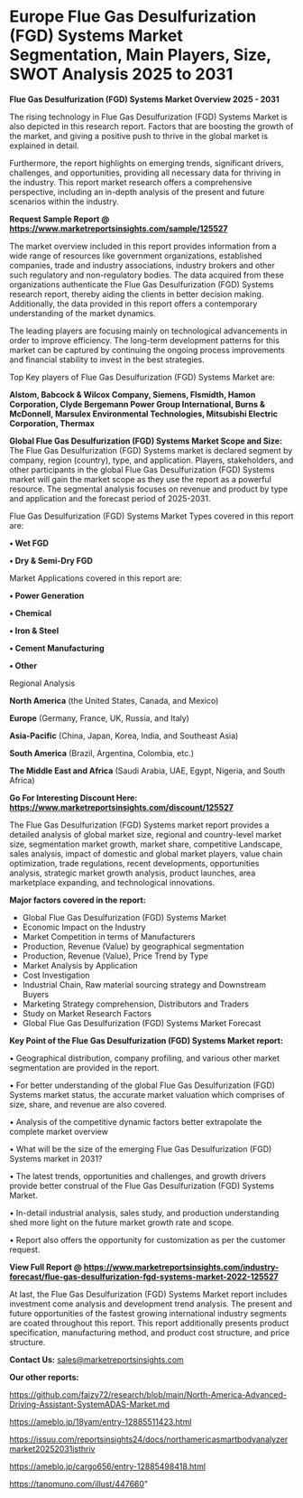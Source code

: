 # Europe Flue Gas Desulfurization (FGD) Systems Market Segmentation, Main Players, Size, SWOT Analysis 2025 to 2031

<Strong> Flue Gas Desulfurization (FGD) Systems Market Overview 2025 - 2031</strong>

The rising technology in Flue Gas Desulfurization (FGD) Systems Market is also depicted in this research report. Factors that are boosting the growth of the market, and giving a positive push to thrive in the global market is explained in detail.

Furthermore, the report highlights on emerging trends, significant drivers, challenges, and opportunities, providing all necessary data for thriving in the industry. This report market research offers a comprehensive perspective, including an in-depth analysis of the present and future scenarios within the industry.

<strong>Request Sample Report @ <a href=https://www.marketreportsinsights.com/sample/125527>https://www.marketreportsinsights.com/sample/125527</a></strong>

The market overview included in this report provides information from a wide range of resources like government organizations, established companies, trade and industry associations, industry brokers and other such regulatory and non-regulatory bodies. The data acquired from these organizations authenticate the Flue Gas Desulfurization (FGD) Systems research report, thereby aiding the clients in better decision making. Additionally, the data provided in this report offers a contemporary understanding of the market dynamics.

The leading players are focusing mainly on technological advancements in order to improve efficiency. The long-term development patterns for this market can be captured by continuing the ongoing process improvements and financial stability to invest in the best strategies.

Top Key players of Flue Gas Desulfurization (FGD) Systems Market are:

<strong>Alstom, Babcock & Wilcox Company, Siemens, Flsmidth, Hamon Corporation, Clyde Bergemann Power Group International, Burns & McDonnell, Marsulex Environmental Technologies, Mitsubishi Electric Corporation, Thermax</strong>

<strong><b>Global Flue Gas Desulfurization (FGD) Systems Market Scope and Size:</b></strong>
The Flue Gas Desulfurization (FGD) Systems market is declared segment by company, region (country), type, and application. Players, stakeholders, and other participants in the global Flue Gas Desulfurization (FGD) Systems market will gain the market scope as they use the report as a powerful resource. The segmental analysis focuses on revenue and product by type and application and the forecast period of 2025-2031.

Flue Gas Desulfurization (FGD) Systems Market Types covered in this report are:

<strong>• Wet FGD

• Dry & Semi-Dry FGD</strong>

Market Applications covered in this report are:

<strong>• Power Generation

• Chemical

• Iron & Steel

• Cement Manufacturing

• Other</strong> 

Regional Analysis

<strong>North America</strong> (the United States, Canada, and Mexico)

<strong>Europe</strong> (Germany, France, UK, Russia, and Italy)

<strong>Asia-Pacific</strong> (China, Japan, Korea, India, and Southeast Asia)

<strong>South America</strong> (Brazil, Argentina, Colombia, etc.)

<strong>The Middle East and Africa</strong> (Saudi Arabia, UAE, Egypt, Nigeria, and South Africa)

<strong>Go For Interesting Discount Here: <a href=https://www.marketreportsinsights.com/discount/125527>https://www.marketreportsinsights.com/discount/125527</a></strong>

The Flue Gas Desulfurization (FGD) Systems market report provides a detailed analysis of global market size, regional and country-level market size, segmentation market growth, market share, competitive Landscape, sales analysis, impact of domestic and global market players, value chain optimization, trade regulations, recent developments, opportunities analysis, strategic market growth analysis, product launches, area marketplace expanding, and technological innovations.

<strong><b>Major factors covered in the report:</b></strong>
<ul>
  <li>Global Flue Gas Desulfurization (FGD) Systems Market </li>
  <li>Economic Impact on the Industry</li>
  <li>Market Competition in terms of Manufacturers</li>
  <li>Production, Revenue (Value) by geographical segmentation</li>
  <li>Production, Revenue (Value), Price Trend by Type</li>
  <li>Market Analysis by Application</li>
  <li>Cost Investigation</li>
  <li>Industrial Chain, Raw material sourcing strategy and Downstream Buyers</li>
  <li>Marketing Strategy comprehension, Distributors and Traders</li>
  <li>Study on Market Research Factors</li>
  <li>Global Flue Gas Desulfurization (FGD) Systems Market Forecast</li>
</ul>

<strong><b>Key Point of the Flue Gas Desulfurization (FGD) Systems Market report:</b></strong>

• Geographical distribution, company profiling, and various other market segmentation are provided in the report.

• For better understanding of the global Flue Gas Desulfurization (FGD) Systems market status, the accurate market valuation which comprises of size, share, and revenue are also covered.

• Analysis of the competitive dynamic factors better extrapolate the complete market overview

• What will be the size of the emerging Flue Gas Desulfurization (FGD) Systems market in 2031?

• The latest trends, opportunities and challenges, and growth drivers provide better construal of the Flue Gas Desulfurization (FGD) Systems Market.

• In-detail industrial analysis, sales study, and production understanding shed more light on the future market growth rate and scope.

• Report also offers the opportunity for customization as per the customer request.

<strong><b>View Full Report @ <a href=https://www.marketreportsinsights.com/industry-forecast/flue-gas-desulfurization-fgd-systems-market-2022-125527>https://www.marketreportsinsights.com/industry-forecast/flue-gas-desulfurization-fgd-systems-market-2022-125527</a></b></strong>


At last, the Flue Gas Desulfurization (FGD) Systems Market report includes investment come analysis and development trend analysis. The present and future opportunities of the fastest growing international industry segments are coated throughout this report. This report additionally presents product specification, manufacturing method, and product cost structure, and price structure.

<strong>Contact Us:</strong>
sales@marketreportsinsights.com

<strong>Our other reports:</strong>

<a href=https://github.com/faizy72/research/blob/main/North-America-Advanced-Driving-Assistant-SystemADAS-Market.md>https://github.com/faizy72/research/blob/main/North-America-Advanced-Driving-Assistant-SystemADAS-Market.md</a>

<a href=https://ameblo.jp/18yam/entry-12885511423.html>https://ameblo.jp/18yam/entry-12885511423.html</a>

<a href=https://issuu.com/reportsinsights24/docs/northamericasmartbodyanalyzermarket20252031isthriv>https://issuu.com/reportsinsights24/docs/northamericasmartbodyanalyzermarket20252031isthriv</a>

<a href=https://ameblo.jp/cargo656/entry-12885498418.html>https://ameblo.jp/cargo656/entry-12885498418.html</a>

<a href=https://tanomuno.com/illust/447660>https://tanomuno.com/illust/447660</a>"
